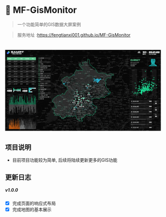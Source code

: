# 🍪 MF-GisMonitor

> 一个功能简单的GIS数据大屏案例

> 服务地址 :https://fengtianxi001.github.io/MF-GisMonitor

<h1 align="center">
  <img src="./screenshot/screenshot.png" title="screenshot">
</h1>

## 项目说明

- 目前项目功能较为简单, 后续将陆续更新更多的GIS功能



## 更新日志

##### v1.0.0

- [x] 完成页面的响应式布局
- [x] 完成地图的基本展示
